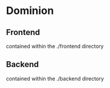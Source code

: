 # Dominion

## Frontend
contained within the ./frontend directory

## Backend
contained within the ./backend directory